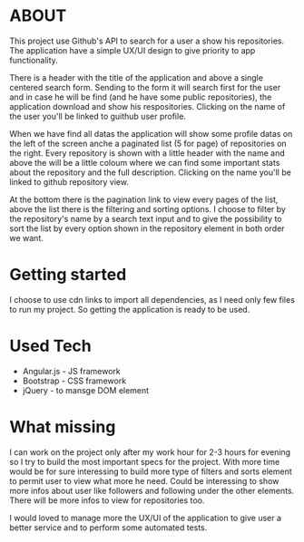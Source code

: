# ABOUT
This project use Github's API to search for a user a show his repositories.
The application have a simple UX/UI design to give priority to app functionality.

There is a header with the title of the application and above a single centered search form. Sending to the form it will search first for the user and in case he will be find (and he have some public repositories), the application download and show his respositories.
Clicking on the name of the user you'll be linked to guithub user profile.

When we have find all datas the application will show some profile datas on the left of the screen anche a paginated list (5 for page) of repositories on the right. 
Every repository is shown with a little header with the name and above the will be a little coloum where we can find some important stats about the repository and the full description. Clicking on the name you'll be linked to github repository view.

At the bottom there is the pagination link to view every pages of the list, above the list there is the filtering and sorting options. I choose to filter by the repository's name by a search text input and to give the possibility to sort the list by every option shown in the repository element in both order we want.

# Getting started
I choose to use cdn links to import all dependencies, as I need only few files to run my project. So getting the application is ready to be used.

# Used Tech
- Angular.js - JS framework
- Bootstrap - CSS framework
- jQuery - to mansge DOM element

# What missing
I can work on the project only after my work hour for 2-3 hours for evening so I try to build the most important specs for the project. With more time would be for sure interessing to build more type of filters and sorts element to permit user to view what more he need.
Could be interessing to show more infos about user like followers and following under the other elements.
There will be more infos to view for repositories too.

I would loved to manage more the UX/UI of the application to give user a better service and to perform some automated tests.
